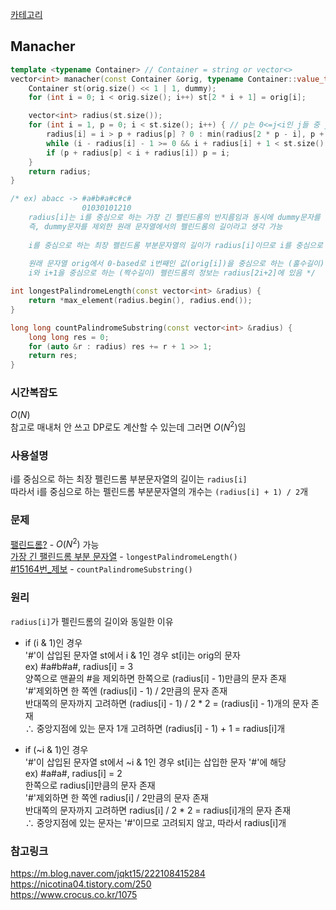 [카테고리](/README.md)
## Manacher
```cpp
template <typename Container> // Container = string or vector<>
vector<int> manacher(const Container &orig, typename Container::value_type dummy) { // dummy는 char이면 '#', int면 알아서 잘...
    Container st(orig.size() << 1 | 1, dummy);
    for (int i = 0; i < orig.size(); i++) st[2 * i + 1] = orig[i];

    vector<int> radius(st.size());
    for (int i = 1, p = 0; i < st.size(); i++) { // p는 0<=j<i인 j들 중 j + radius[j]가 가장 큰 j
        radius[i] = i > p + radius[p] ? 0 : min(radius[2 * p - i], p + radius[p] - i);
        while (i - radius[i] - 1 >= 0 && i + radius[i] + 1 < st.size() && st[i - radius[i] - 1] == st[i + radius[i] + 1]) ++radius[i];
        if (p + radius[p] < i + radius[i]) p = i;
    }
    return radius;
}

/* ex) abacc -> #a#b#a#c#c#
                01030101210 
    radius[i]는 i를 중심으로 하는 가장 긴 펠린드롬의 반지름임과 동시에 dummy문자를 지웠을 때 남는 진짜 문자의 개수와 같음.
    즉, dummy문자를 제외한 원래 문자열에서의 펠린드롬의 길이라고 생각 가능
    
    i를 중심으로 하는 최장 펠린드롬 부분문자열의 길이가 radius[i]이므로 i를 중심으로 하는 펠린드롬 부분문자열의 개수는 (radius[i] + 1) / 2개
    
    원래 문자열 orig에서 0-based로 i번째인 값(orig[i])을 중심으로 하는 (홀수길이) 펠린드롬의 정보는 radius[2i+1]에 있음
    i와 i+1을 중심으로 하는 (짝수길이) 펠린드롬의 정보는 radius[2i+2]에 있음 */

int longestPalindromeLength(const vector<int> &radius) {
    return *max_element(radius.begin(), radius.end());
}

long long countPalindromeSubstring(const vector<int> &radius) {
    long long res = 0;
    for (auto &r : radius) res += r + 1 >> 1;
    return res;
}
```
### 시간복잡도 
$O(N)$   
참고로 매내처 안 쓰고 DP로도 계산할 수 있는데 그러면 $O(N^2)$임   

### 사용설명
i를 중심으로 하는 최장 펠린드롬 부분문자열의 길이는 `radius[i]`   
따라서 i를 중심으로 하는 펠린드롬 부분문자열의 개수는 `(radius[i] + 1) / 2`개   

### 문제
[팰린드롬?](https://www.acmicpc.net/problem/10942) - $O(N^2)$ 가능   
[가장 긴 팰린드롬 부분 문자열](https://www.acmicpc.net/problem/13275) - `longestPalindromeLength()`   
[#15164번_제보](https://www.acmicpc.net/problem/16163) - `countPalindromeSubstring()`   

### 원리
`radius[i]`가 펠린드롬의 길이와 동일한 이유   
* if (i & 1)인 경우   
'#'이 삽입된 문자열 st에서 i & 1인 경우 st[i]는 orig의 문자   
ex) #a#b#a#, radius[i] = 3   
양쪽으로 맨끝의 #을 제외하면 한쪽으로 (radius[i] - 1)만큼의 문자 존재   
'#'제외하면 한 쪽엔 (radius[i] - 1) / 2만큼의 문자 존재   
반대쪽의 문자까지 고려하면 (radius[i] - 1) / 2 * 2 = (radius[i] - 1)개의 문자 존재   
$\therefore$ 중앙지점에 있는 문자 1개 고려하면 (radius[i] - 1) + 1 = radius[i]개   

* if (~i & 1)인 경우   
'#'이 삽입된 문자열 st에서 ~i & 1인 경우 st[i]는 삽입한 문자 '#'에 해당   
ex) #a#a#, radius[i] = 2   
한쪽으로 radius[i]만큼의 문자 존재   
'#'제외하면 한 쪽엔 radius[i] / 2만큼의 문자 존재   
반대쪽의 문자까지 고려하면 radius[i] / 2 * 2 = radius[i]개의 문자 존재   
$\therefore$ 중앙지점에 있는 문자는 '#'이므로 고려되지 않고, 따라서 radius[i]개   

### 참고링크
https://m.blog.naver.com/jqkt15/222108415284   
https://nicotina04.tistory.com/250   
https://www.crocus.co.kr/1075   